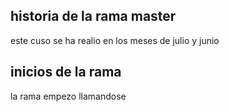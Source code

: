 ## historia de la rama master 

este cuso se ha realio en los meses de julio y junio 

## inicios de la rama 

la rama empezo llamandose 
